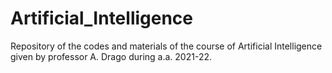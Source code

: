 ﻿# Artificial_Intelligence

Repository of the codes and materials of the course of Artificial Intelligence given by professor A. Drago during a.a. 2021-22.
